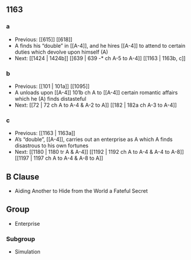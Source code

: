 ## 1163
### a
- Previous: [[615]] [[618]] 
- A finds his “double” in [[A-4]], and he hires [[A-4]] to attend to certain duties which devolve upon himself (A)
- Next: [[1424 | 1424b]] [[639 | 639 -* ch A-5 to A-4]] [[1163 | 1163b, c]] 

### b
- Previous: [[101 | 101a]] [[1095]] 
- A unloads upon [[A-4]] 101b ch A to [[A-4]] certain romantic affairs which he (A) finds distasteful
- Next: [[72 | 72 ch A to A-4 &amp; A-2 to A]] [[182 | 182a ch A-3 to A-4]] 

### c
- Previous: [[1163 | 1163a]] 
- A’s “double”, [[A-4]], carries out an enterprise as A which A finds disastrous to his own fortunes
- Next: [[1180 | 1180 tr A &amp; A-4]] [[1192 | 1192 ch A to A-4 &amp; A-4 to A-8]] [[1197 | 1197 ch A to A-4 &amp; A-8 to A]] 

## B Clause
- Aiding Another to Hide from the World a Fateful Secret

## Group
- Enterprise

### Subgroup
- Simulation

